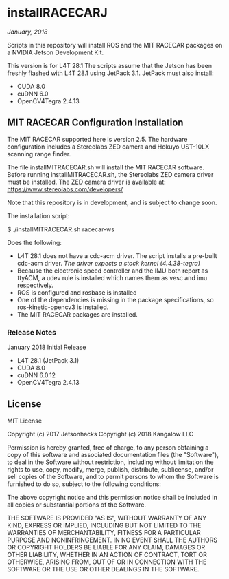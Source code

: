 # installRACECARJ
<em>January, 2018</em>

Scripts in this repository will install ROS and the MIT RACECAR packages on a NVIDIA Jetson Development Kit.

This version is for L4T 28.1
The scripts assume that the Jetson has been freshly flashed with L4T 28.1 using JetPack 3.1.
JetPack must also install:
<ul>
<li>CUDA 8.0</li>
<li>cuDNN 6.0</li>
<li>OpenCV4Tegra 2.4.13</li>
</ul>

<h2>MIT RACECAR Configuration Installation</h2>

The MIT RACECAR supported here is version 2.5. The hardware configuration includes a Stereolabs ZED camera and Hokuyo UST-10LX scanning range finder. 

The file installMITRACECAR.sh will install the MIT RACECAR software. Before running installMITRACECAR.sh, the Stereolabs ZED camera driver must be installed. The ZED camera driver is available at: https://www.stereolabs.com/developers/

Note that this repository is in development, and is subject to change soon.

The installation script:

$ ./installMITRACECAR.sh racecar-ws

Does the following:

<ul>
<li>L4T 28.1 does not have a cdc-acm driver. The script installs a pre-built cdc-acm driver. <em>The driver expects a stock kernel (4.4.38-tegra)</em></li>
<li>Because the electronic speed controller and the IMU both report as ttyACM, a udev rule is installed which names them as vesc and imu respectively.</li>
<li>ROS is configured and rosbase is installed</li>
<li>One of the dependencies is missing in the package specifications, so ros-kinetic-opencv3 is installed.</li>
<li>The MIT RACECAR packages are installed.</li>
</ul> 


### Release Notes
January 2018
Initial Release
* L4T 28.1 (JetPack 3.1)
* CUDA 8.0
* cuDNN 6.0.12
* OpenCV4Tegra 2.4.13


## License
MIT License

Copyright (c) 2017 Jetsonhacks
Copyright (c) 2018 Kangalow LLC

Permission is hereby granted, free of charge, to any person obtaining a copy
of this software and associated documentation files (the "Software"), to deal
in the Software without restriction, including without limitation the rights
to use, copy, modify, merge, publish, distribute, sublicense, and/or sell
copies of the Software, and to permit persons to whom the Software is
furnished to do so, subject to the following conditions:

The above copyright notice and this permission notice shall be included in all
copies or substantial portions of the Software.

THE SOFTWARE IS PROVIDED "AS IS", WITHOUT WARRANTY OF ANY KIND, EXPRESS OR
IMPLIED, INCLUDING BUT NOT LIMITED TO THE WARRANTIES OF MERCHANTABILITY,
FITNESS FOR A PARTICULAR PURPOSE AND NONINFRINGEMENT. IN NO EVENT SHALL THE
AUTHORS OR COPYRIGHT HOLDERS BE LIABLE FOR ANY CLAIM, DAMAGES OR OTHER
LIABILITY, WHETHER IN AN ACTION OF CONTRACT, TORT OR OTHERWISE, ARISING FROM,
OUT OF OR IN CONNECTION WITH THE SOFTWARE OR THE USE OR OTHER DEALINGS IN THE
SOFTWARE.



